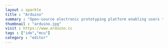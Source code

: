 ```yaml
---
layout : sparkle
title : "Arduino"
summary : "Open-source electronic prototyping platform enabling users to create interactive electronic objects."
thumbnail : "arduino.jpg"
visit : https://www.arduino.cc
tags : ["ide","mcu"]
category : "editor"
---
```

